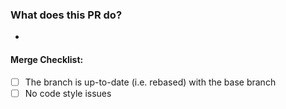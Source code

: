 ### What does this PR do?

- 

#### Merge Checklist:

- [ ] The branch is up-to-date (i.e. rebased) with the base branch
- [ ] No code style issues
